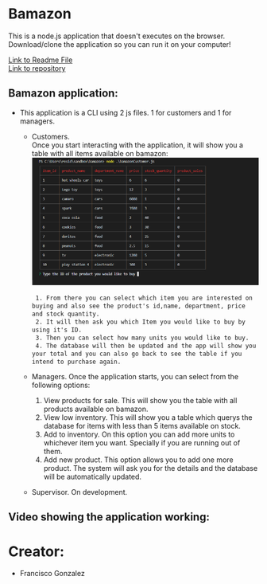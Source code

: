 # Bamazon


This is a node.js application that doesn't executes on the browser.
Download/clone the application so you can run it on your computer!


<a href="https://github.com/lugof/bamazon/blob/master/README.md">Link to Readme File</a>   
<a href="https://github.com/lugof/bamazon">Link to repository</a>   


## Bamazon application:

* This application is a CLI using 2 js files. 1 for customers and  1 for managers.

    * Customers.  
               Once you start interacting with the application, it will show you a table with all items available on bamazon:
               ![alt text](/customer1.png)
               
           1. From there you can select which item you are interested on buying and also see the product's id,name, department, price                   and stock quantity.  
           2. It will then ask you which Item you would like to buy by using it's ID.  
           3. Then you can select how many units you would like to buy.  
           4. The database will then be updated and the app will show you your total and you can also go back to see the table if you                 intend to purchase again.  


    * Managers. 
            Once the application starts, you can select from the following options:
        1. View products for sale. This will show you the table with all products available on bamazon.
        2. View low inventory. This will show you a table which querys the database for items with less than 5 items available on stock.
        3. Add to inventory. On this option you can add more units to whichever item you want. Specially if you are running out of them.
        4. Add new product. This option allows you to add one more product. The system will ask you for the details and the database                  will be automatically updated.        


    * Supervisor. On development.
    

   
## Video showing the application working:

 


# Creator:
* Francisco Gonzalez
